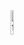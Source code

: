 <img width="10%" alt="flowchart" src="https://github.com/animal-tree/forest/assets/142250284/de0258da-ee98-40e0-a5b2-13fbf6eb1d7c">
